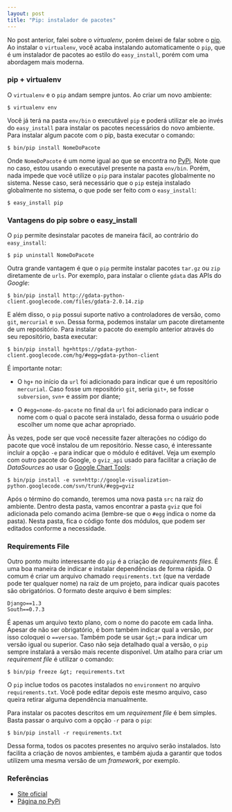 ```yaml
---
layout: post
title: "Pip: instalador de pacotes"
---
```


No post anterior, falei sobre o *virtualenv*, por&eacute;m deixei de falar sobre o 
[pip](http://www.pip-installer.org/en/latest/index.html). Ao instalar o 
`virtualenv`, voc&ecirc; acaba instalando automaticamente o `pip`, que &eacute; um
instalador de pacotes ao estilo do `easy_install`, por&eacute;m com uma
abordagem mais moderna.

### pip + virtualenv 

O `virtualenv` e o `pip` andam sempre juntos. Ao criar um novo ambiente:

    $ virtualenv env

Voc&ecirc; j&aacute; ter&aacute; na pasta `env/bin` o execut&aacute;vel `pip` e poder&aacute; utilizar ele
ao inv&eacute;s do `easy_install` para instalar os pacotes necess&aacute;rios do novo
ambiente. Para instalar algum pacote com o pip, basta executar o comando:

    $ bin/pip install NomeDoPacote

Onde `NomeDoPacote` &eacute; um nome igual ao que se encontra no 
[PyPi](http://pypi.python.org/pypi). Note que no caso, estou usando o
execut&aacute;vel presente na pasta `env/bin`. Por&eacute;m, nada impede que voc&ecirc;
utilize o `pip` para instalar pacotes globalmente no sistema. Nesse
caso, ser&aacute; necess&aacute;rio que o `pip` esteja instalado globalmente no
sistema, o que pode ser feito com o `easy_install`:

    $ easy_install pip

### Vantagens do pip sobre o easy_install 

O `pip` permite desinstalar pacotes de maneira f&aacute;cil, ao contr&aacute;rio do
`easy_install`:

    $ pip uninstall NomeDoPacote

Outra grande vantagem &eacute; que o `pip` permite instalar pacotes `tar.gz` ou `zip`
diretamente de `urls`. Por exemplo, para instalar o cliente `gdata` das 
APIs do *Google*:

    $ bin/pip install http://gdata-python-client.googlecode.com/files/gdata-2.0.14.zip

E al&eacute;m disso, o `pip` possui suporte nativo a controladores de vers&atilde;o, como 
`git`, `mercurial` e `svn`. Dessa forma, podemos instalar um pacote diretamente
de um reposit&oacute;rio. Para instalar o pacote do exemplo anterior atrav&eacute;s do seu
reposit&oacute;rio, basta executar:

    $ bin/pip install hg+https://gdata-python-client.googlecode.com/hg/#egg=gdata-python-client

&Eacute; importante notar:
* O `hg+` no in&iacute;cio da `url` foi adicionado para indicar que &eacute; um reposit&oacute;rio 
`mercurial`. Caso 
fosse um reposit&oacute;rio `git`, seria `git+`, se fosse `subversion`, `svn+` e assim por
diante;

* O `#egg=nome-do-pacote` no final da `url` foi adicionado para indicar o nome 
com o qual o pacote ser&aacute; instalado, dessa forma o usu&aacute;rio pode escolher um 
nome que achar apropriado.

&Agrave;s vezes, pode ser que voc&ecirc; necessite fazer altera&ccedil;&otilde;es no c&oacute;digo do pacote 
que voc&ecirc; instalou de um reposit&oacute;rio. Nesse caso, &eacute; interessante
incluir a op&ccedil;&atilde;o `-e` para indicar que o m&oacute;dulo &eacute; edit&aacute;vel. Veja um exemplo
com outro pacote do Google, o `gviz_api` usado para facilitar
a cria&ccedil;&atilde;o de _DataSources_ ao usar o 
[Google Chart Tools](http://code.google.com/apis/chart/):

    $ bin/pip install -e svn+http://google-visualization-python.googlecode.com/svn/trunk/#egg=gviz

Ap&oacute;s o t&eacute;rmino do comando, teremos uma nova pasta `src` na raiz do ambiente.
Dentro desta pasta, vamos encontrar a pasta `gviz` que foi adicionada pelo comando
acima (lembre-se que o `#egg` indica o nome da pasta). Nesta pasta, fica
o c&oacute;digo fonte dos m&oacute;dulos, que podem ser editados conforme a necessidade.

### Requirements File

Outro ponto muito interessante do `pip` &eacute; a cria&ccedil;&atilde;o de _requirements files_.
&Eacute; uma boa maneira de indicar e instalar depend&ecirc;ncias de forma r&aacute;pida.
O comum &eacute; criar um arquivo chamado `requirements.txt` (que na verdade pode ter qualquer nome)
na raiz de um projeto, para indicar quais pacotes s&atilde;o obrigat&oacute;rios. O formato deste
arquivo &eacute; bem simples:

    Django==1.3
    South==0.7.3

&Eacute; apenas um arquivo texto plano, com o nome do pacote em cada linha. Apesar de n&atilde;o ser
obrigat&oacute;rio, &eacute; bom tamb&eacute;m indicar qual a vers&atilde;o, por isso coloquei o `==versao`.
Tamb&eacute;m pode se usar `&gt;=` para indicar um vers&atilde;o igual ou superior. Caso n&atilde;o seja detalhado
qual a vers&atilde;o, o `pip` sempre instalar&aacute; a vers&atilde;o mais recente dispon&iacute;vel. Um atalho para
criar um _requirement file_ &eacute; utilizar o comando:

    $ bin/pip freeze &gt; requirements.txt

O `pip` inclue todos os pacotes instalados no `environment` no arquivo 
`requirements.txt`. Voc&ecirc; pode editar depois este mesmo arquivo, caso queira
retirar alguma depend&ecirc;ncia manualmente.

Para instalar os pacotes descritos em um _requirement file_ &eacute; bem simples. Basta passar
o arquivo com a op&ccedil;&atilde;o `-r` para o `pip`:

    $ bin/pip install -r requirements.txt

Dessa forma, todos os pacotes presentes no arquivo ser&atilde;o instalados. Isto facilita
a cria&ccedil;&atilde;o de novos ambientes, e tamb&eacute;m ajuda a garantir que todos utilizem uma
mesma vers&atilde;o de um _framework_, por exemplo.

### Refer&ecirc;ncias

* [Site oficial](http://www.pip-installer.org/en/latest/index.html)
* [P&aacute;gina no PyPi](http://pypi.python.org/pypi/pip/1.0.1)

